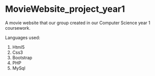 # MovieWebsite_project_year1

A movie website that our group created in our Computer Science year 1 coursework.

Languages used:
1. Html5
2. Css3
3. Bootstrap
4. PHP
5. MySql
